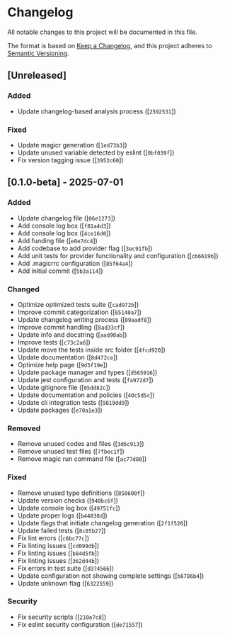 # Changelog
<!-- 
  Generated by Magic Release (magicr) - https://github.com/warengonzaga/magic-release
  Author: Waren Gonzaga (opensource@warengonzaga.com)
  Do not remove this comment - it's used by magicr for efficient changelog updates
-->

All notable changes to this project will be documented in this file.

The format is based on [Keep a Changelog](https://keepachangelog.com/en/1.0.0/), and this project adheres to [Semantic Versioning](https://semver.org/spec/v2.0.0.html).

## [Unreleased]

### Added

- Update changelog-based analysis process ([`2592531`])

### Fixed

- Update magicr generation ([`1ed73b3`])
- Update unused variable detected by eslint ([`0bf039f`])
- Fix version tagging issue ([`3953c60`])

## [0.1.0-beta] - 2025-07-01

### Added

- Update changelog file ([`06e1273`])
- Add console log box ([`f81a4d3`])
- Add console log box ([`4ce16d0`])
- Add funding file ([`e0e7dc4`])
- Add codebase to add provider flag ([`3ec91fb`])
- Add unit tests for provider functionality and configuration ([`cb6619b`])
- Add .magicrrc configuration ([`85f64a4`])
- Add initial commit ([`5b3a114`])

### Changed

- Optimize optimized tests suite ([`cad972b`])
- Improve commit categorization ([`65140a7`])
- Update changelog writing process ([`09aadf8`])
- Improve commit handling ([`8ad33cf`])
- Update info and docstring ([`aad90ab`])
- Improve tests ([`c73c2a6`])
- Update move the tests inside src folder ([`4fcd920`])
- Update documentation ([`8d472ce`])
- Optimize help page ([`9d5f19e`])
- Update package manager and types ([`d565916`])
- Update jest configuration and tests ([`fa972d7`])
- Update gitignore file ([`05dd82c`])
- Update documentation and policies ([`40c5d5c`])
- Update cli integration tests ([`9819dd9`])
- Update packages ([`e70a1e3`])

### Removed

- Remove unused codes and files ([`3d6c913`])
- Remove unused test files ([`7fbec1f`])
- Remove magic run command file ([`ac77d80`])

### Fixed

- Remove unused type definitions ([`850600f`])
- Update version checks ([`940bc6f`])
- Update console log box ([`49751fc`])
- Update proper logs ([`b44838d`])
- Update flags that initiate changelog generation ([`2f1f520`])
- Update failed tests ([`8c85b27`])
- Fix lint errors ([`c6bc77c`])
- Fix linting issues ([`cd099db`])
- Fix linting issues ([`b84d5fb`])
- Fix linting issues ([`362d44b`])
- Fix errors in test suite ([`d374566`])
- Update configuration not showing complete settings ([`b6786b4`])
- Update unknown flag ([`6322559`])

### Security

- Fix security scripts ([`210e7c8`])
- Fix eslint security configuration ([`de71557`])
